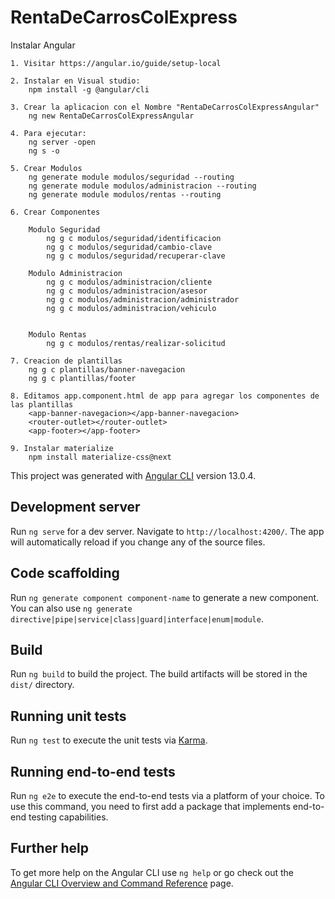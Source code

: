 # RentaDeCarrosColExpress

Instalar Angular

    1. Visitar https://angular.io/guide/setup-local

    2. Instalar en Visual studio:
        npm install -g @angular/cli

    3. Crear la aplicacion con el Nombre "RentaDeCarrosColExpressAngular"
        ng new RentaDeCarrosColExpressAngular

    4. Para ejecutar:
        ng server -open
        ng s -o

    5. Crear Modulos
        ng generate module modulos/seguridad --routing
        ng generate module modulos/administracion --routing
        ng generate module modulos/rentas --routing

    6. Crear Componentes

        Modulo Seguridad
            ng g c modulos/seguridad/identificacion
            ng g c modulos/seguridad/cambio-clave
            ng g c modulos/seguridad/recuperar-clave
        
        Modulo Administracion
            ng g c modulos/administracion/cliente
            ng g c modulos/administracion/asesor
            ng g c modulos/administracion/administrador
            ng g c modulos/administracion/vehiculo
            
        
        Modulo Rentas
            ng g c modulos/rentas/realizar-solicitud

    7. Creacion de plantillas
        ng g c plantillas/banner-navegacion
        ng g c plantillas/footer

    8. Editamos app.component.html de app para agregar los componentes de las plantillas
        <app-banner-navegacion></app-banner-navegacion>
        <router-outlet></router-outlet>
        <app-footer></app-footer>

    9. Instalar materialize
        npm install materialize-css@next



This project was generated with [Angular CLI](https://github.com/angular/angular-cli) version 13.0.4.

## Development server

Run `ng serve` for a dev server. Navigate to `http://localhost:4200/`. The app will automatically reload if you change any of the source files.

## Code scaffolding

Run `ng generate component component-name` to generate a new component. You can also use `ng generate directive|pipe|service|class|guard|interface|enum|module`.

## Build

Run `ng build` to build the project. The build artifacts will be stored in the `dist/` directory.

## Running unit tests

Run `ng test` to execute the unit tests via [Karma](https://karma-runner.github.io).

## Running end-to-end tests

Run `ng e2e` to execute the end-to-end tests via a platform of your choice. To use this command, you need to first add a package that implements end-to-end testing capabilities.

## Further help

To get more help on the Angular CLI use `ng help` or go check out the [Angular CLI Overview and Command Reference](https://angular.io/cli) page.
